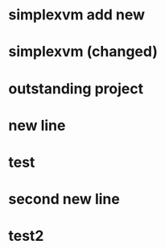 # simplexvm add new
# simplexvm (changed)
# outstanding project
# new line
# test
# second new line
# test2

















